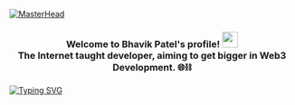 [![MasterHead](https://media.giphy.com/media/qgQUggAC3Pfv687qPC/giphy.gif)]()
<h3 align="center">
  Welcome to Bhavik Patel's profile! <img src="https://media.giphy.com/media/hvRJCLFzcasrR4ia7z/giphy.gif" width="28">
  <br> The Internet taught developer, aiming to get bigger in Web3 Development. 🌐⛓️  
</h3>

[![Typing SVG](https://readme-typing-svg.herokuapp.com?font=Fira+Code&pause=1000&color=140322&width=435&lines=Content+;Create+;Collaborate)](https://git.io/typing-svg)

